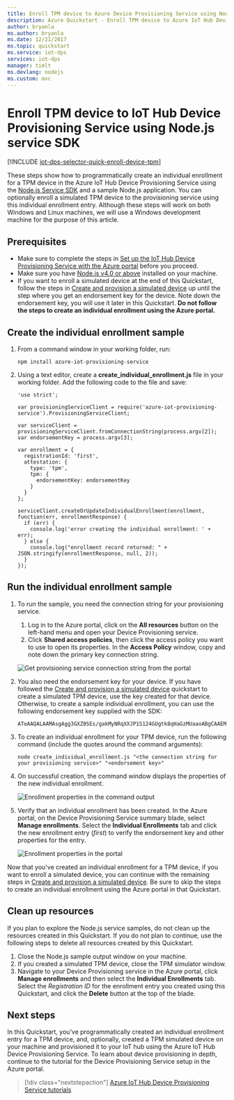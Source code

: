 ```yaml
---
title: Enroll TPM device to Azure Device Provisioning Service using Node.js | Microsoft Docs
description: Azure Quickstart - Enroll TPM device to Azure IoT Hub Device Provisioning Service using Node.js service SDK
author: bryanla
ms.author: bryanla
ms.date: 12/21/2017
ms.topic: quickstart
ms.service: iot-dps
services: iot-dps 
manager: timlt
ms.devlang: nodejs
ms.custom: mvc
---
```

 
# Enroll TPM device to IoT Hub Device Provisioning Service using Node.js service SDK

[!INCLUDE [iot-dps-selector-quick-enroll-device-tpm](../../includes/iot-dps-selector-quick-enroll-device-tpm.md)]


These steps show how to programmatically create an individual enrollment for a TPM device in the Azure IoT Hub Device Provisioning Service using the [Node.js Service SDK](https://github.com/Azure/azure-iot-sdk-node) and a sample Node.js application. You can optionally enroll a simulated TPM device to the provisioning service using this individual enrollment entry. Although these steps will work on both Windows and Linux machines, we will use a Windows development machine for the purpose of this article.

## Prerequisites

- Make sure to complete the steps in [Set up the IoT Hub Device Provisioning Service with the Azure portal](./quick-setup-auto-provision.md) before you proceed. 
-  Make sure you have [Node.js v4.0 or above](https://nodejs.org) installed on your machine.
- If you want to enroll a simulated device at the end of this Quickstart, follow the steps in [Create and provision a simulated device](quick-create-simulated-device.md) up until the step where you get an endorsement key for the device. Note down the endorsement key, you will use it later in this Quickstart. **Do not follow the steps to create an individual enrollment using the Azure portal.**
 
## Create the individual enrollment sample 

 
1. From a command window in your working folder, run:
  
    ```cmd\sh
    npm install azure-iot-provisioning-service
    ```  

2. Using a text editor, create a **create_individual_enrollment.js** file in your working folder. Add the following code to the file and save:

    ```
    'use strict';

    var provisioningServiceClient = require('azure-iot-provisioning-service').ProvisioningServiceClient;

    var serviceClient = provisioningServiceClient.fromConnectionString(process.argv[2]);
    var endorsementKey = process.argv[3];

    var enrollment = {
      registrationId: 'first',
      attestation: {
        type: 'tpm',
        tpm: {
          endorsementKey: endorsementKey
        }
      }
    };

    serviceClient.createOrUpdateIndividualEnrollment(enrollment, function(err, enrollmentResponse) {
      if (err) {
        console.log('error creating the individual enrollment: ' + err);
      } else {
        console.log("enrollment record returned: " + JSON.stringify(enrollmentResponse, null, 2));
      }
    });
    ````

## Run the individual enrollment sample
  
1. To run the sample, you need the connection string for your provisioning service. 
    1. Log in to the Azure portal, click on the **All resources** button on the left-hand menu and open your Device Provisioning service. 
    2. Click **Shared access policies**, then click the access policy you want to use to open its properties. In the **Access Policy** window, copy and note down the primary key connection string. 

    ![Get provisioning service connection string from the portal](./media/quick-enroll-device-tpm-node/get-service-connection-string.png) 


2. You also need the endorsement key for your device. If you have followed the [Create and provision a simulated device](quick-create-simulated-device.md) quickstart to create a simulated TPM device, use the key created for that device. Otherwise, to create a sample individual enrollment, you can use the following endorsement key supplied with the SDK:

    ```
    AToAAQALAAMAsgAgg3GXZ0SEs/gakMyNRqXXJP1S124GUgtk8qHaGzMUaaoABgCAAEMAEAgAAAAAAAEAxsj2gUScTk1UjuioeTlfGYZrrimExB+bScH75adUMRIi2UOMxG1kw4y+9RW/IVoMl4e620VxZad0ARX2gUqVjYO7KPVt3dyKhZS3dkcvfBisBhP1XH9B33VqHG9SHnbnQXdBUaCgKAfxome8UmBKfe+naTsE5fkvjb/do3/dD6l4sGBwFCnKRdln4XpM03zLpoHFao8zOwt8l/uP3qUIxmCYv9A7m69Ms+5/pCkTu/rK4mRDsfhZ0QLfbzVI6zQFOKF/rwsfBtFeWlWtcuJMKlXdD8TXWElTzgh7JS4qhFzreL0c1mI0GCj+Aws0usZh7dLIVPnlgZcBhgy1SSDQMQ==
    ```

3. To create an individual enrollment for your TPM device, run the following command (include the quotes around the command arguments):
 
     ```cmd\sh
     node create_individual_enrollment.js "<the connection string for your provisioning service>" "<endorsement key>"
     ```
 
3. On successful creation, the command window displays the properties of the new individual enrollment.

    ![Enrollment properties in the command output](./media/quick-enroll-device-tpm-node/output.png) 

4. Verify that an individual enrollment has been created. In the Azure portal, on the Device Provisioning Service summary blade, select **Manage enrollments**. Select the **Individual Enrollments** tab and click the new enrollment entry (*first*) to verify the endorsement key and other properties for the entry.

    ![Enrollment properties in the portal](./media/quick-enroll-device-tpm-node/verify-enrollment-portal.png) 
 
Now that you've created an individual enrollment for a TPM device, if you want to enroll a simulated device, you can continue with the remaining steps in [Create and provision a simulated device](quick-create-simulated-device.md). Be sure to skip the steps to create an individual enrollment using the Azure portal in that Quickstart.

## Clean up resources
If you plan to explore the Node.js service samples, do not clean up the resources created in this Quickstart. If you do not plan to continue, use the following steps to delete all resources created by this Quickstart.

1. Close the Node.js sample output window on your machine.
1. If you created a simulated TPM device, close the TPM simulator window.
2. Navigate to your Device Provisioning service in the Azure portal, click **Manage enrollments** and then select the **Individual Enrollments** tab. Select the *Registration ID* for the enrollment entry you created using this Quickstart, and click the **Delete** button at the top of the blade. 
 
## Next steps
In this Quickstart, you’ve programmatically created an individual enrollment entry for a TPM device, and, optionally, created a TPM simulated device on your machine and provisioned it to your IoT hub using the Azure IoT Hub Device Provisioning Service. To learn about device provisioning in depth, continue to the tutorial for the Device Provisioning Service setup in the Azure portal. 
 
> [!div class="nextstepaction"]
> [Azure IoT Hub Device Provisioning Service tutorials](./tutorial-set-up-cloud.md)